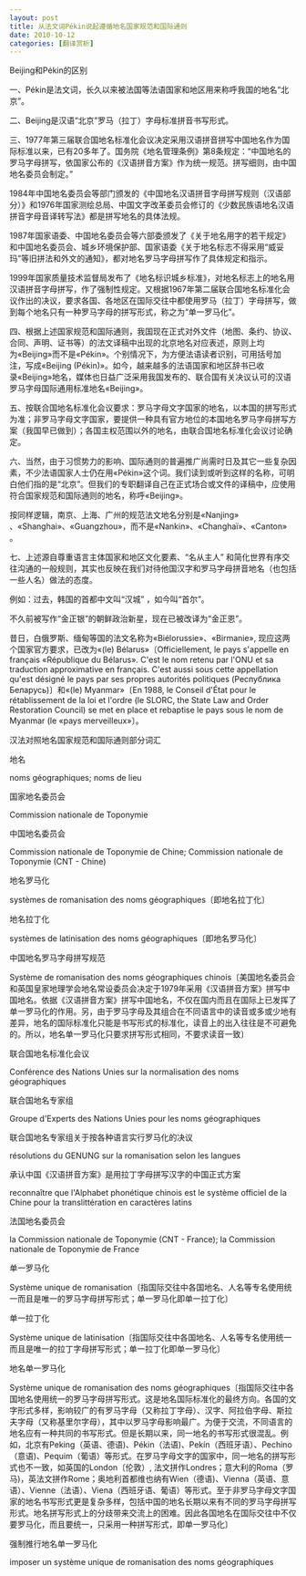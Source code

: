 ```yaml
---
layout: post
title: 从法文词Pékin说起遵循地名国家规范和国际通则
date: 2010-10-12
categories: [翻译赏析]  
---
```


Beijing和Pékin的区别

一、Pékin是法文词，长久以来被法国等法语国家和地区用来称呼我国的地名“北京”。

二、Beijing是汉语“北京”罗马（拉丁）字母标准拼音书写形式。

三、1977年第三届联合国地名标准化会议决定采用汉语拼音拼写中国地名作为国际标准以来，已有20多年了。国务院《地名管理条例》第8条规定：“中国地名的罗马字母拼写，依国家公布的《汉语拼音方案》作为统一规范。拼写细则，由中国地名委员会制定。”

1984年中国地名委员会等部门颁发的《中国地名汉语拼音字母拼写规则（汉语部分）》和1976年国家测绘总局、中国文字改革委员会修订的《少数民族语地名汉语拼音字母音译转写法》都是拼写地名的具体法规。

1987年国家语委、中国地名委员会等六部委颁发了《关于地名用字的若干规定》和中国地名委员会、城乡环境保护部、国家语委《关于地名标志不得采用“威妥玛”等旧拼法和外文的通知》，都对地名罗马字母拼写作了具体规定和指示。

1999年国家质量技术监督局发布了《地名标识城乡标准》，对地名标志上的地名用汉语拼音字母拼写，作了强制性规定。又根据1967年第二届联合国地名标准化会议作出的决议，要求各国、各地区在国际交往中都使用罗马（拉丁）字母拼写，做到每个地名只有一种罗马字母的拼写形式，称之为“单一罗马化”。

四、根据上述国家规范和国际通则，我国现在正式对外文件（地图、条约、协议、合同、声明、证书等）的法文译稿中出现的北京地名对应表述，原则上均为«Beijing»而不是«Pékin»。个别情况下，为方便法语读者识别，可用括号加注，写成«Beijing (Pékin)»。如今，越来越多的法语国家和地区辞书已收录«Beijing»地名，媒体也日益广泛采用我国发布的、联合国有关决议认可的汉语罗马字母国际通用标准地名«Beijing»。

五、按联合国地名标准化会议要求：罗马字母文字国家的地名，以本国的拼写形式为准；非罗马字母文字国家，要提供一种具有官方地位的本国地名罗马字母拼写方案（我国早已做到）；各国主权范围以外的地名，由联合国地名标准化会议讨论确定。

六、当然，由于习惯势力的影响、国际通则的普遍推广尚需时日及其它一些复杂因素，不少法语国家人士仍在用«Pékin»这个词。我们读到或听到这样的名称，可明白他们指的是“北京”。但我们的专职翻译自己在正式场合或文件的译稿中，应使用符合国家规范和国际通则的地名，称呼«Beijing»。

按同样逻辑，南京、上海、广州的规范法文地名分别是«Nanjing» 、«Shanghai»、«Guangzhou»，而不是«Nankin»、«Changhaï»、«Canton» 。

七、上述源自尊重语言主体国家和地区文化要素、“名从主人” 和简化世界有序交往沟通的一般规则，其实也反映在我们对待他国汉字和罗马字母拼音地名（也包括一些人名）做法的态度。

例如：过去，韩国的首都中文叫“汉城” ，如今叫“首尔”。

不久前被写作“金正银”的朝鲜政治新星，现在已被改译为“金正恩”。

昔日，白俄罗斯、缅甸等国的法文名称为«Biélorussie»、«Birmanie», 现应这两个国家官方要求，已改为«(le) Bélarus»〔Officiellement, le pays s'appelle en français «République du Bélarus». C'est le nom retenu par l'ONU et sa traduction approximative en français. C'est aussi sous cette appellation qu'est désigné le pays par ses propres autorités politiques (Республика Беларусь)〕和«(le) Myanmar»〔En 1988, le Conseil d'État pour le rétablissement de la loi et l'ordre (le SLORC, the State Law and Order Restoration Council) se met en place et rebaptise le pays sous le nom de Myanmar (le «pays merveilleux»〕。

汉法对照地名国家规范和国际通则部分词汇

地名

noms géographiques; noms de lieu

国家地名委员会

Commission nationale de Toponymie

中国地名委员会

Commission nationale de Toponymie de Chine; Commission nationale de Toponymie (CNT - Chine)

地名罗马化

systèmes de romanisation des noms géographiques〔即地名拉丁化〕

地名拉丁化

systèmes de latinisation des noms géographiques〔即地名罗马化〕

中国地名罗马字母拼写规范

Système de romanisation des noms géographiques chinois〔美国地名委员会和英国皇家地理学会地名常设委员会决定于1979年采用《汉语拼音方案》拼写中国地名。依据《汉语拼音方案》拼写中国地名，不仅在国内而且在国际上已发挥了单一罗马化的作用。另，由于罗马字母及其组合在不同语言中的读音或多或少地有差异，地名的国际标准化只能是书写形式的标准化，读音上的出入往往是不可避免的。所以，地名单一罗马化只要求拼写形式相同，不要求读音一致〕



联合国地名标准化会议

Conférence des Nations Unies sur la normalisation des noms géographiques

联合国地名专家组

Groupe d'Experts des Nations Unies pour les noms géographiques

联合国地名专家组关于按各种语言实行罗马化的决议

résolutions du GENUNG sur la romanisation selon les langues

承认中国《汉语拼音方案》是用拉丁字母拼写汉字的中国正式方案

reconnaître que l'Alphabet phonétique chinois est le système officiel de la Chine pour la translittération en caractères latins

法国地名委员会

la Commission nationale de Toponymie (CNT - France); la Commission nationale de Toponymie de France

单一罗马化

Système unique de romanisation〔指国际交往中各国地名、人名等专名使用统一而且是唯一的罗马字母拼写形式；单一罗马化即单一拉丁化〕

单一拉丁化

Système unique de latinisation〔指国际交往中各国地名、人名等专名使用统一而且是唯一的拉丁字母拼写形式；单一拉丁化即单一罗马化〕

地名单一罗马化

Système unique de romanisation des noms géographiques〔指国际交往中各国地名使用统一的罗马字母拼写形式。这是地名国际标准化的最终方向。各国的文字形式多样，影响较广的有罗马字母（又称拉丁字母）、汉字、阿拉伯字母、斯拉夫字母（又称基里尔字母），其中以罗马字母影响最广。为便于交流，不同语言的地名应有一种共同的书写形式。但是长期以来，同一地名的书写形式很混乱。例如，北京有Peking（英语、德语)、Pékin（法语)、Pekín（西班牙语）、Pechino（意语)、Pequim（葡语）等形式。在罗马字母文字的国家中，同一地名的拼写形式也不一致，如英国的London〔伦敦）, 法文拼作Londres；意大利的Roma（罗马)，英法文拼作Rome；奥地利首都维也纳有Wien（德语)、Vienna（英语、意语）、Vienne（法语）、Viena（西班牙语、葡语）等形式。至于非罗马字母文字国家的地名书写形式更是复杂多样，包括中国的地名长期以来有不同的罗马字母拼写形式。地名拼写形式上的分歧带来交流上的困难。因此各国地名在国际交往中不仅要罗马化，而且要统一，只采用一种拼写形式，即单一罗马化〕

强制推行地名单一罗马化

imposer un système unique de romanisation des noms géographiques
